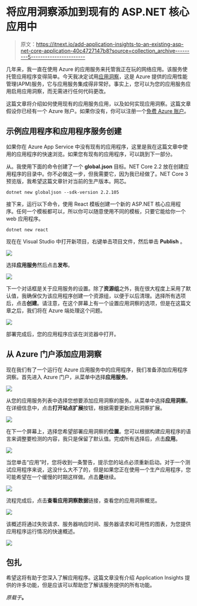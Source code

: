 # 将应用洞察添加到现有的 ASP.NET 核心应用中

> 原文：<https://itnext.io/add-application-insights-to-an-existing-asp-net-core-application-40c4727147b8?source=collection_archive---------5----------------------->

几年来，我一直在使用 Azure 的应用服务来托管我正在玩的网络应用。该服务使托管应用程序变得简单。今天我决定试用[应用洞察](https://docs.microsoft.com/en-us/azure/azure-monitor/app/app-insights-overview)，这是 Azure 提供的应用性能管理(APM)服务，它与应用服务集成得非常好。事实上，您可以为您的应用服务应用启用应用洞察，而无需进行任何代码更改。

这篇文章将介绍如何使用现有的应用服务应用，以及如何实现应用洞察。这篇文章假设你已经有一个 Azure 账户。如果你没有，你可以注册一个[免费 Azure 账户](https://azure.microsoft.com/en-us/free/)。

## 示例应用程序和应用程序服务创建

如果你在 Azure App Service 中没有现有的应用程序，这里是我在这篇文章中使用的应用程序的快速浏览。如果您有现有的应用程序，可以跳到下一部分。

从。我使用下面的命令创建了一个 **global.json** 目标。NET Core 2.2 放在创建应用程序的目录中。你不必做这一步，但我需要它，因为我已经做了。NET Core 3 预览版，我希望这篇文章针对当前的生产版本。网芯。

```
dotnet new globaljson --sdk-version 2.2.105
```

接下来，运行以下命令，使用 React 模板创建一个新的 ASP.NET 核心应用程序。任何一个模板都可以，所以你可以随意使用不同的模板，只要它能给你一个 web 应用程序。

```
dotnet new react
```

现在在 Visual Studio 中打开新项目，右键单击项目文件，然后单击 **Publish** 。

![](img/4241b5b928df81c2917331a1dc8c35d5.png)

选择**应用服务**然后点击**发布**。

![](img/3da89b768641955776fac2e430eec402.png)

下一个对话框是关于应用服务的设置。除了**资源组**之外，我在很大程度上采用了默认值，我确保仅为该应用程序创建一个资源组，以便于以后清理。选择所有选项后，点击**创建**。请注意，在这个屏幕上有一个设置应用洞察的选项，但是在这篇文章之后，我们将在 Azure 端处理这个问题。

![](img/d86229039ea689f742a83227e47eeb0c.png)

部署完成后，您的应用程序应该在浏览器中打开。

## 从 Azure 门户添加应用洞察

现在我们有了一个运行在 Azure 应用服务中的应用程序，我们准备添加应用程序洞察。首先进入 Azure 门户，从菜单中选择**应用服务**。

![](img/66b0c5ae9ff6fa42e4f6f72f4a0eeacf.png)

从您的应用服务列表中选择您想要添加应用洞察的服务。从菜单中选择**应用洞察**。在详细信息中，点击**打开站点扩展**按钮，根据需要更新应用洞察扩展。

![](img/702afcde2bd43954004842df51147ceb.png)

在下一个屏幕上，选择您希望部署应用洞察的**位置**。您可以根据构建应用程序的语言来调整要检测的内容，我只是保留了默认值。完成所有选择后，点击**应用**。

![](img/cf3307a8753288eaec4f62b59bb5bade.png)

当您单击“应用”时，您将收到一条警告，提示您的站点必须重新启动。对于一个测试应用程序来说，这没什么大不了的，但是如果您正在使用一个生产应用程序，您可能希望在一个缓慢的时期这样做。点击**是**继续。

![](img/552ceed9cbf18182cbd7bf8ad89b1c81.png)

流程完成后，点击**查看应用洞察数据**链接，查看您的应用洞察概览。

![](img/b63b2a75ddc3f31b315e93601b2ac920.png)

该概述将通过失败请求、服务器响应时间、服务器请求和可用性的图表，为您提供应用程序运行情况的快速概述。

![](img/b97d558a459a068a59a688e156ae8fc2.png)

## 包扎

希望这将有助于您深入了解应用程序。这篇文章没有介绍 Application Insights 提供的许多功能，但是应该可以帮助您了解该服务提供的所有功能。

*原载于*[](https://elanderson.net/2019/06/add-application-insights-to-an-existing-asp-net-core-application/)**。**